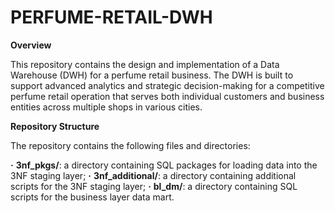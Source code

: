 # PERFUME-RETAIL-DWH

**Overview**

This repository contains the design and implementation of a Data Warehouse (DWH) for a perfume retail business. The DWH is built to support advanced analytics and strategic decision-making for a competitive perfume retail operation that serves both individual customers and business entities across multiple shops in various cities.

**Repository Structure**

The repository contains the following files and directories:

**·** **3nf_pkgs/**: a directory containing SQL packages for loading data into the 3NF staging layer;
**·** **3nf_additional/**: a directory containing additional scripts for the 3NF staging layer;
**·** **bl_dm/**: a directory containing SQL scripts for the business layer data mart. 
